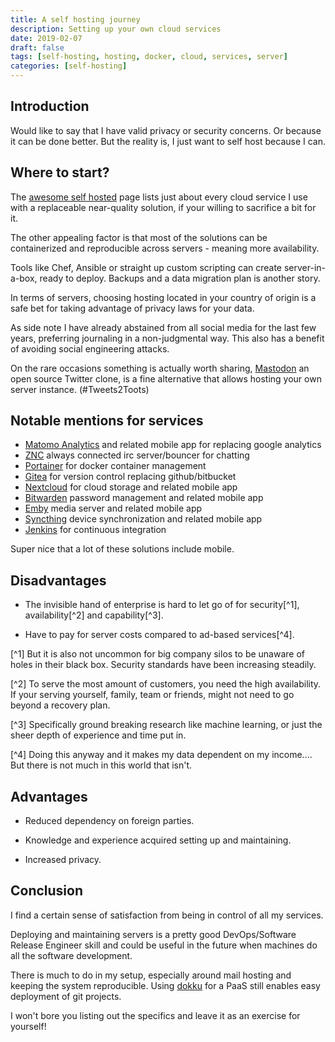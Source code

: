 ```yaml
---
title: A self hosting journey
description: Setting up your own cloud services
date: 2019-02-07
draft: false
tags: [self-hosting, hosting, docker, cloud, services, server]
categories: [self-hosting]
---
```


## Introduction


Would like to say that I have valid privacy or security concerns. Or because it can be done better.
But the reality is, I just want to self host because I can.

## Where to start?

The [awesome self hosted](https://github.com/Kickball/awesome-selfhosted) page lists just about every cloud service I use with a replaceable near-quality solution, if your willing to sacrifice a bit for it.

The other appealing factor is that most of the solutions can be containerized and reproducible across servers - meaning more availability. 

Tools like Chef, Ansible or straight up custom scripting can create server-in-a-box, ready to deploy.  Backups and a data migration plan is another story.

In terms of servers, choosing hosting located in your country of origin is a safe bet for taking advantage of privacy laws for your data.

As side note I have already abstained from all social media for the last few years, preferring journaling in a non-judgmental way. This also has a benefit of avoiding social engineering attacks. 

On the rare occasions something is actually worth sharing, [Mastodon](https://mastodon.social/) an open source Twitter clone, is a fine alternative that allows hosting your own server instance.  (#Tweets2Toots)


## Notable mentions for services

* [Matomo Analytics](https://matomo.org/) and related mobile app for replacing google analytics
* [ZNC](https://wiki.znc.in/ZNC) always connected irc server/bouncer for chatting
* [Portainer](https://www.portainer.io/) for docker container management 
* [Gitea](https://gitea.io/) for version control replacing github/bitbucket
* [Nextcloud](https://nextcloud.com/) for cloud storage and related mobile app
* [Bitwarden](https://bitwarden.com/) password management and related mobile app
* [Emby](https://emby.media/) media server and related mobile app
* [Syncthing](https://syncthing.net/) device synchronization and related mobile app
* [Jenkins](https://jenkins.io/) for continuous integration

Super nice that a lot of these solutions include mobile.

## Disadvantages

* The invisible hand of enterprise is hard to let go of for security[^1], availability[^2] and capability[^3].  

* Have to pay for server costs compared to ad-based services[^4].


[^1] But it is also not uncommon for big company silos to be unaware of holes in their black box.  Security standards have been increasing steadily.

[^2] To serve the most amount of customers, you need the high availability.  If your serving yourself, family, team or friends, might not need to go beyond a recovery plan.

[^3] Specifically ground breaking research like machine learning, or just the sheer depth of experience and time put in.

[^4] Doing this anyway and it makes my data dependent on my income.... But there is not much in this world that isn't. 


## Advantages

* Reduced dependency on foreign parties.

* Knowledge and experience acquired setting up and maintaining.

* Increased privacy.


## Conclusion

I find a certain sense of satisfaction from being in control of all my services.

Deploying and maintaining servers is a pretty good DevOps/Software Release Engineer skill and could be useful in the future when machines do all the software development.

There is much to do in my setup, especially around mail hosting and keeping the system reproducible.  Using [dokku](http://dokku.viewdocs.io/dokku/) for a PaaS still enables easy deployment of git projects.

I won't bore you listing out the specifics and leave it as an exercise for yourself!


